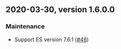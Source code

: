 ## 2020-03-30, version 1.6.0.0

### Maintenance
* Support ES version 7.6.1 ([#46](https://github.com/opendistro-for-elasticsearch/job-scheduler/pull/46))

